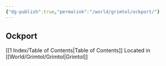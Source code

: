 ```yaml
---
{"dg-publish":true,"permalink":"/world/grimtol/ockport/"}
---
```


## Ockport

[[1 Index/Table of Contents\|Table of Contents]]
Located in [[World/Grimtol/Grimtol\|Grimtol]]
